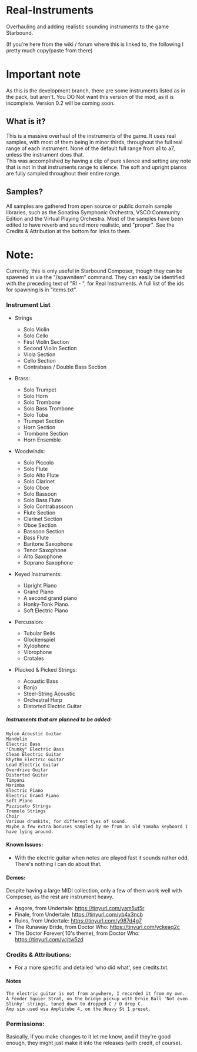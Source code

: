 # Real-Instruments
Overhauling and adding realistic sounding instruments to the game Starbound.

(If you're here from the wiki / forum where this is linked to, the following I pretty much copy/paste from there)

# Important note
As this is the development branch, there are some instruments listed as in the pack, but aren't. 
You DO Not want this version of the mod, as it is incomplete. Version 0.2 will be coming soon.

## What is it?
This is a massive overhaul of the instruments of the game.
It uses real samples, with most of them being in minor thirds, throughout the full real range of each instrument.
None of the default full range from a1 to a7, unless the instrument does that.	
This was accomplished by having a clip of pure silence and setting any note that is not in that instruments range to silence. 
The soft and upright pianos are fully sampled throughout their entire range.

## Samples?
All samples are gathered from open source or public domain sample libraries,
such as the Sonatina Symphonic Orchestra, VSCO Community Edition and the Virtual Playing Orchestra.
Most of the samples have been edited to have reverb and sound more realistic, and "proper".
See the Credits & Attribution at the bottom for links to them.
	
# Note:
Currently, this is only useful in Starbound Composer, though they can be spawned in via the "/spawnitem" command.
They can easily be identified with the preceding text of "RI - ", for Real Instruments.
 A full list of the ids for spawning is in "items.txt".

### Instrument List
- Strings
	- Solo Violin
	- Solo Cello
	- First Violin Section
	- Second Violin Section
	- Viola Section
	- Cello Section
	- Contrabass / Double Bass Section	
	
- Brass:
	- Solo Trumpet
	- Solo Horn
	- Solo Trombone
	- Solo Bass Trombone
	- Solo Tuba
	- Trumpet Section
	- Horn Section
	- Trombone Section
	- Horn Ensemble
	
- Woodwinds:
	- Solo Piccolo
	- Solo Flute
	- Solo Alto Flute
	- Solo Clarinet
	- Solo Oboe
	- Solo Bassoon
	- Solo Bass Flute
	- Solo Contrabassoon
	- Flute Section
	- Clarinet Section
	- Oboe Section
	- Bassoon Section
	- Bass Flute
	- Baritone Saxophone
	- Tenor Saxophone
	- Alto Saxophone
	- Soprano Saxophone
	
- Keyed Instruments:
	- Upright Piano		
	- Grand Piano
	- A second grand piano
	- Honky-Tonk Piano.
	- Soft Electric Piano
	
- Percussion:
	- Tubular Bells
	- Glockenspiel
	- Xylophone
	- Vibrophone
	- Crotales

- Plucked & Picked Strings:
	- Acoustic Bass
	- Banjo
	- Steel-String Acoustic
	- Orchestral  Harp
	- Distorted Electric Guitar
	
##### Instruments that are planned to be added:
	Nylon Acoustic Guitar
	Mandolin
	Electric Bass
	"Chunky" Electric Bass
	Clean Electric Guitar
	Rhythm Electric Guitar
	Lead Electric Guitar
	Overdrive Guitar
	Distorted Guitar 
	Timpani
	Marimba
	Electric Piano
	Electric Grand Piano
	Soft Piano
	Pizzicato Strings
	Tremolo Strings
	Choir
	Various drumkits, for different tyes of sound. 
	Maybe a few extra bonuses sampled by me from an old Yamaha keyboard I have lying around.
	
#### Known Issues:
  - With the electric guitar when notes are played fast it sounds rather odd. There's nothing I can do about that.
	
	
#### Demos: 
Despite having a large MIDI collection, only a few of them work well with Composer, as the rest are instrument heavy.
  - Asgore, from Undertale: https://tinyurl.com/yam5ut5r
  - Finale, from Undertale: https://tinyurl.com/yb4x3ncb
  - Ruins, from Undertale: https://tinyurl.com/y987d4g7
  - The Runaway Bride, from Doctor Who: https://tinyurl.com/yckeaq2c
  - The Doctor Forever( 10's theme), from Doctor Who: https://tinyurl.com/ycjtw5zd
  


### Credits & Attributions: 

  - For a more specific and detailed 'who did what', see credits.txt.

#### Notes
	The electric guitar is not from anywhere, I recorded it from my own. 
	A Fender Squier Strat, on the bridge pickup with Ernie Ball 'Not even Slinky' strings, tuned down to dropped C / D drop C.
	Amp sim used wsa Amplitube 4, on the Heavy St 1 preset.
	
	
	
### Permissions:
 Basically, if you make changes to it let me know, and if they're good enough, they might just make it into the releases (with credit, of course). 

